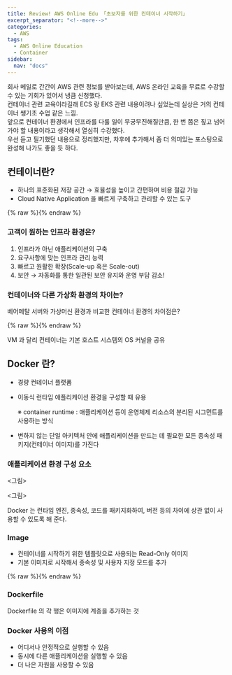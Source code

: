```yaml
---
title: Review! AWS Online Edu 「초보자를 위한 컨테이너 시작하기」
excerpt_separator: "<!--more-->"
categories:
  - AWS
tags:
  - AWS Online Education
  - Container
sidebar:
  nav: "docs"
---
```

회사 메일로 간간이 AWS 관련 정보를 받아보는데, AWS 온라인 교육을 무료로 수강할 수 있는 기회가 있어서 냉큼 신청했다.  
컨테이너 관련 교육이라길래 ECS 랑 EKS 관련 내용이려나 싶었는데 실상은 거의 컨테이너 쌩기초 수업 같은 느낌.  
앞으로 컨테이너 환경에서 인프라를 다룰 일이 무궁무진해질만큼, 한 번 쯤은 짚고 넘어가야 할 내용이라고 생각해서 열심히 수강했다.  
우선 듣고 필기했던 내용으로 정리했지만, 차후에 추가해서 좀 더 의미있는 포스팅으로 완성해 나가도 좋을 듯 하다.

## 컨테이너란?

- 하나의 표준화된 저장 공간 → 효율성을 높이고 간편하며 비용 절감 가능
- Cloud Native Application 을 빠르게 구축하고 관리할 수 있는 도구

{% raw %}<img src="https://smilejulie0812.github.io/assets/images/reviewAWSOnlineEdu01-1.png" alt="">{% endraw %}

### 고객이 원하는 인프라 환경은?

1. 인프라가 아닌 애플리케이션의 구축
2. 요구사항에 맞는 인프라 관리 능력
3. 빠르고 원활한 확장(Scale-up 혹은 Scale-out)
4. 보안
→ 자동화를 통한 일관된 보안 유지와 운영 부담 감소!

### 컨테이너와 다른 가상화 환경의 차이는?

베어메탈 서버와 가상머신 환경과 비교한 컨테이너 환경의 차이점은?

{% raw %}<img src="https://smilejulie0812.github.io/assets/images/reviewAWSOnlineEdu01-2.png" alt="">{% endraw %}

VM 과 달리 컨테이너는 기본 호스트 시스템의 OS 커널을 공유

## Docker 란?

- 경량 컨테이너 플랫폼
- 이동식 런타임 애플리케이션 환경을 구성할 때 유용
    
    ※ container runtime : 애플리케이션 등이 운영체제 리소스의 분리된 시그먼트를 사용하는 방식
    
- 변하지 않는 단일 아키텍처 안에 애플리케이션을 만드는 데 필요한 모든 종속성 패키지(컨테이너 이미지)를 가진다

### 애플리케이션 환경 구성 요소

<그림>

<그림>

Docker 는 런타임 엔진, 종속성, 코드를 패키지화하여, 버전 등의 차이에 상관 없이 사용할 수 있도록 해 준다.

### Image

* 컨테이너를 시작하기 위한 템플릿으로 사용되는 Read-Only 이미지
* 기본 이미지로 시작해서 종속성 및 사용자 지정 모드를 추가

{% raw %}<img src="https://smilejulie0812.github.io/assets/images/reviewAWSOnlineEdu01-5.png" alt="">{% endraw %}

### Dockerfile

Dockerfile 의 각 행은 이미지에 계층을 추가하는 것

### Docker 사용의 이점

- 어디서나 안정적으로 실행할 수 있음
- 동시에 다른 애플리케이션을 실행할 수 있음
- 더 나은 자원을 사용할 수 있음
